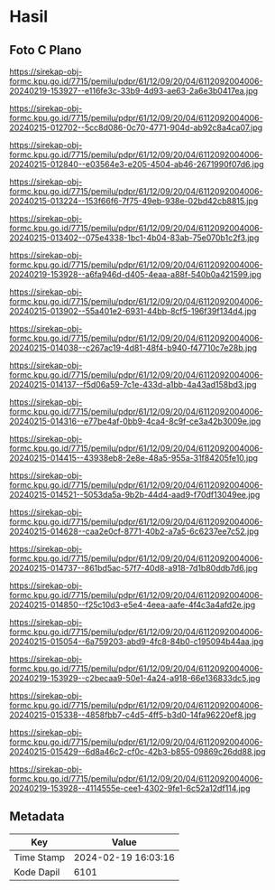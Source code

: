 # Hasil

## Foto C Plano

https://sirekap-obj-formc.kpu.go.id/7715/pemilu/pdpr/61/12/09/20/04/6112092004006-20240219-153927--e116fe3c-33b9-4d93-ae63-2a6e3b0417ea.jpg

https://sirekap-obj-formc.kpu.go.id/7715/pemilu/pdpr/61/12/09/20/04/6112092004006-20240215-012702--5cc8d086-0c70-4771-904d-ab92c8a4ca07.jpg

https://sirekap-obj-formc.kpu.go.id/7715/pemilu/pdpr/61/12/09/20/04/6112092004006-20240215-012840--e03564e3-e205-4504-ab46-2671990f07d6.jpg

https://sirekap-obj-formc.kpu.go.id/7715/pemilu/pdpr/61/12/09/20/04/6112092004006-20240215-013224--153f66f6-7f75-49eb-938e-02bd42cb8815.jpg

https://sirekap-obj-formc.kpu.go.id/7715/pemilu/pdpr/61/12/09/20/04/6112092004006-20240215-013402--075e4338-1bc1-4b04-83ab-75e070b1c2f3.jpg

https://sirekap-obj-formc.kpu.go.id/7715/pemilu/pdpr/61/12/09/20/04/6112092004006-20240219-153928--a6fa946d-d405-4eaa-a88f-540b0a421599.jpg

https://sirekap-obj-formc.kpu.go.id/7715/pemilu/pdpr/61/12/09/20/04/6112092004006-20240215-013902--55a401e2-6931-44bb-8cf5-196f39f134d4.jpg

https://sirekap-obj-formc.kpu.go.id/7715/pemilu/pdpr/61/12/09/20/04/6112092004006-20240215-014038--c267ac19-4d81-48f4-b940-f47710c7e28b.jpg

https://sirekap-obj-formc.kpu.go.id/7715/pemilu/pdpr/61/12/09/20/04/6112092004006-20240215-014137--f5d06a59-7c1e-433d-a1bb-4a43ad158bd3.jpg

https://sirekap-obj-formc.kpu.go.id/7715/pemilu/pdpr/61/12/09/20/04/6112092004006-20240215-014316--e77be4af-0bb9-4ca4-8c9f-ce3a42b3009e.jpg

https://sirekap-obj-formc.kpu.go.id/7715/pemilu/pdpr/61/12/09/20/04/6112092004006-20240215-014415--43938eb8-2e8e-48a5-955a-31f84205fe10.jpg

https://sirekap-obj-formc.kpu.go.id/7715/pemilu/pdpr/61/12/09/20/04/6112092004006-20240215-014521--5053da5a-9b2b-44d4-aad9-f70df13049ee.jpg

https://sirekap-obj-formc.kpu.go.id/7715/pemilu/pdpr/61/12/09/20/04/6112092004006-20240215-014628--caa2e0cf-8771-40b2-a7a5-6c6237ee7c52.jpg

https://sirekap-obj-formc.kpu.go.id/7715/pemilu/pdpr/61/12/09/20/04/6112092004006-20240215-014737--861bd5ac-57f7-40d8-a918-7d1b80ddb7d6.jpg

https://sirekap-obj-formc.kpu.go.id/7715/pemilu/pdpr/61/12/09/20/04/6112092004006-20240215-014850--f25c10d3-e5e4-4eea-aafe-4f4c3a4afd2e.jpg

https://sirekap-obj-formc.kpu.go.id/7715/pemilu/pdpr/61/12/09/20/04/6112092004006-20240215-015054--6a759203-abd9-4fc8-84b0-c195094b44aa.jpg

https://sirekap-obj-formc.kpu.go.id/7715/pemilu/pdpr/61/12/09/20/04/6112092004006-20240219-153929--c2becaa9-50e1-4a24-a918-66e136833dc5.jpg

https://sirekap-obj-formc.kpu.go.id/7715/pemilu/pdpr/61/12/09/20/04/6112092004006-20240215-015338--4858fbb7-c4d5-4ff5-b3d0-14fa96220ef8.jpg

https://sirekap-obj-formc.kpu.go.id/7715/pemilu/pdpr/61/12/09/20/04/6112092004006-20240215-015429--6d8a46c2-cf0c-42b3-b855-09869c26dd88.jpg

https://sirekap-obj-formc.kpu.go.id/7715/pemilu/pdpr/61/12/09/20/04/6112092004006-20240219-153928--4114555e-cee1-4302-9fe1-6c52a12df114.jpg


## Metadata

| Key        | Value               |
| ---------- | ------------------- |
| Time Stamp | 2024-02-19 16:03:16 |
| Kode Dapil | 6101                |



